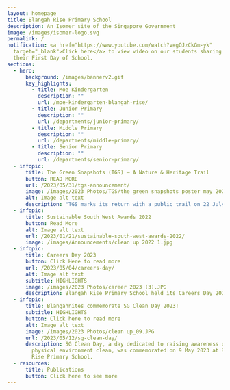 ```yaml
---
layout: homepage
title: Blangah Rise Primary School
description: An Isomer site of the Singapore Government
image: /images/isomer-logo.svg
permalink: /
notification: <a href="https://www.youtube.com/watch?v=gQJzCkGm-yk"
  target="_blank">Click here</a> to view video on our students sharing about
  their First Day of School.
sections:
  - hero:
      background: /images/bannerv2.gif
      key_highlights:
        - title: Moe Kindergarten
          description: ""
          url: /moe-kindergarten-blangah-rise/
        - title: Junior Primary
          description: ""
          url: /departments/junior-primary/
        - title: Middle Primary
          description: ""
          url: /departments/middle-primary/
        - title: Senior Primary
          description: ""
          url: /departments/senior-primary/
  - infopic:
      title: The Green Snapshots (TGS) – A Nature & Heritage Trail
      button: READ MORE
      url: /2023/05/31/tgs-announcement/
      image: /images/2023 Photos/TGS/the green snapshots poster may 2023.jpg
      alt: Image alt text
      description: "TGS marks its return with a public trail on 22 July 2023. "
  - infopic:
      title: Sustainable South West Awards 2022
      button: Read More
      alt: Image alt text
      url: /2023/01/21/sustainable-south-west-awards-2022/
      image: /images/Announcements/clean up 2022 1.jpg
  - infopic:
      title: Careers Day 2023
      button: Click Here to read more
      url: /2023/05/04/careers-day/
      alt: Image alt text
      subtitle: HIGHLIGHTS
      image: /images/2023 Photos/career 2023 (3).JPG
      description: Blangah Rise Primary School held its Careers Day 2023 on 2 May.
  - infopic:
      title: Blangahnites commemorate SG Clean Day 2023!
      subtitle: HIGHLIGHTS
      button: Click here to read more
      alt: Image alt text
      image: /images/2023 Photos/clean up_09.JPG
      url: /2023/05/12/sg-clean-day/
      description: SG Clean Day, a day dedicated to raising awareness of keeping our
        physical environment clean, was commemorated on 9 May 2023 at Blangah
        Rise Primary School.
  - resources:
      title: Publications
      button: Click here to see more
---
```


